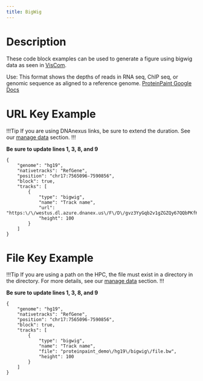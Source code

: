 ```yaml
---
title: BigWig
---
```

# Description
These code block examples can be used to generate a figure using bigwig data as seen in  [VisCom](https://viz.stjude.cloud/st-jude-cloud-demo/visualization/genomepaint-bigwig-example~34).

Use: This format shows the depths of reads in RNA seq, ChIP seq, or genomic sequence as aligned to a reference genome.
[ProteinPaint Google Docs](https://docs.google.com/document/d/1ZnPZKSSajWyNISSLELMozKxrZHQbdxQkkkQFnxw6zTs/edit#heading=h.6spyog171fm9)


# URL Key Example

!!!Tip
If you are using DNAnexus links, be sure to extend the duration. See our [manage data](https://university.stjude.cloud/docs/visualization-community/data-manage/) section.
!!!

**Be sure to update lines 1, 3, 8, and 9** 
```JS
{
    "genome": "hg19",
    "nativetracks": "RefGene",
    "position": "chr17:7565096-7590856",
    "block": true,
    "tracks": [
        {
            "type": "bigwig",
            "name": "Track name",
            "url": "https:\/\/westus.dl.azure.dnanex.us\/F\/D\/gvz3YyGqb2v1gZGZQy67QQbPKfKY70q3yZb8ZZBB\/Nalm6_ATACseq.bw",   
            "height": 100
        }
    ]
}
```

# File Key Example

!!!Tip
If you are using a path on the HPC, the file must exist in a directory in the <tp> directory.
For more details, see our [manage data](https://university.stjude.cloud/docs/visualization-community/data-manage/) section.
!!!

**Be sure to update lines 1, 3, 8, and 9** 
```JS
{
    "genome": "hg19",
    "nativetracks": "RefGene",
    "position": "chr17:7565096-7590856",
    "block": true,
    "tracks": [
        {
            "type": "bigwig",
            "name": "Track name",
            "file": "proteinpaint_demo\/hg19\/bigwig\/file.bw",  
            "height": 100
        }
    ]
}
```